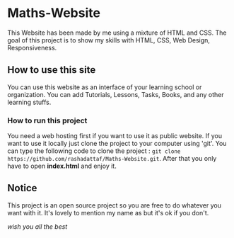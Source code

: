 # Maths-Website
This Website has been made by me using a mixture of HTML and CSS.
The goal of this project is to show my skills with HTML, CSS, Web Design, Responsiveness.

## How to use this site
You can use this website as an interface of your learning school or organization.
You can add Tutorials, Lessons, Tasks, Books, and any other learning stuffs.

### How to run this project
You need a web hosting first if you want to use it as public website.
If you want to use it locally just clone the project to your computer using 'git'.
You can type the following code to clone the project :
`git clone https://github.com/rashadattaf/Maths-Website.git`.
After that you only have to open **index.html** and enjoy it.

## Notice
This project is an open source project so you are free to do whatever you want with it.
It's lovely to mention my name as but it's ok if you don't.


_wish you all the best_
